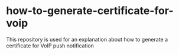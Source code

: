 # how-to-generate-certificate-for-voip
This repository is used for an explanation about how to generate a certificate for VoIP push notification
